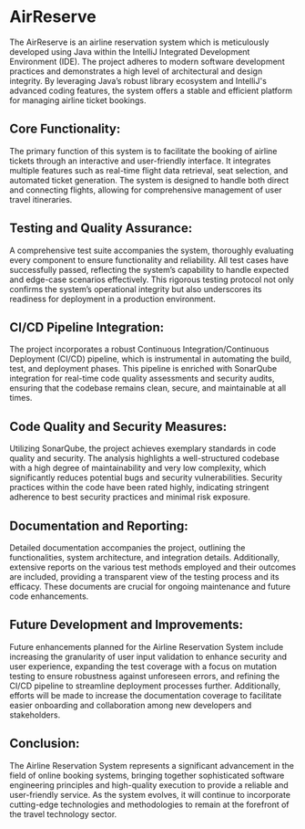 # AirReserve
The AirReserve is an airline reservation system which is meticulously developed using Java within the IntelliJ Integrated Development Environment (IDE). The project adheres to modern software development practices and demonstrates a high level of architectural and design integrity. By leveraging Java’s robust library ecosystem and IntelliJ's advanced coding features, the system offers a stable and efficient platform for managing airline ticket bookings.

## Core Functionality:
The primary function of this system is to facilitate the booking of airline tickets through an interactive and user-friendly interface. It integrates multiple features such as real-time flight data retrieval, seat selection, and automated ticket generation. The system is designed to handle both direct and connecting flights, allowing for comprehensive management of user travel itineraries.

## Testing and Quality Assurance:
A comprehensive test suite accompanies the system, thoroughly evaluating every component to ensure functionality and reliability. All test cases have successfully passed, reflecting the system’s capability to handle expected and edge-case scenarios effectively. This rigorous testing protocol not only confirms the system’s operational integrity but also underscores its readiness for deployment in a production environment.

## CI/CD Pipeline Integration:
The project incorporates a robust Continuous Integration/Continuous Deployment (CI/CD) pipeline, which is instrumental in automating the build, test, and deployment phases. This pipeline is enriched with SonarQube integration for real-time code quality assessments and security audits, ensuring that the codebase remains clean, secure, and maintainable at all times.

## Code Quality and Security Measures:
Utilizing SonarQube, the project achieves exemplary standards in code quality and security. The analysis highlights a well-structured codebase with a high degree of maintainability and very low complexity, which significantly reduces potential bugs and security vulnerabilities. Security practices within the code have been rated highly, indicating stringent adherence to best security practices and minimal risk exposure.

## Documentation and Reporting:
Detailed documentation accompanies the project, outlining the functionalities, system architecture, and integration details. Additionally, extensive reports on the various test methods employed and their outcomes are included, providing a transparent view of the testing process and its efficacy. These documents are crucial for ongoing maintenance and future code enhancements.

## Future Development and Improvements:
Future enhancements planned for the Airline Reservation System include increasing the granularity of user input validation to enhance security and user experience, expanding the test coverage with a focus on mutation testing to ensure robustness against unforeseen errors, and refining the CI/CD pipeline to streamline deployment processes further. Additionally, efforts will be made to increase the documentation coverage to facilitate easier onboarding and collaboration among new developers and stakeholders.

## Conclusion:
The Airline Reservation System represents a significant advancement in the field of online booking systems, bringing together sophisticated software engineering principles and high-quality execution to provide a reliable and user-friendly service. As the system evolves, it will continue to incorporate cutting-edge technologies and methodologies to remain at the forefront of the travel technology sector.
